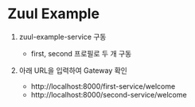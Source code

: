 # Zuul Example

1. zuul-example-service 구동
    - first, second 프로필로 두 개 구동

2. 아래 URL을 입력하여 Gateway 확인
    - http://localhost:8000/first-service/welcome
    - http://localhost:8000/second-service/welcome